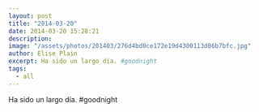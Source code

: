 ```yaml
---
layout: post
title: "2014-03-20"
date: 2014-03-20 15:28:21
description: 
image: "/assets/photos/201403/276d4bd0ce172e19d4300113d86b7bfc.jpg"
author: Elise Plain
excerpt: Ha sido un largo día. #goodnight
tags: 
  - all
---
```


Ha sido un largo día. #goodnight
<p></p>
